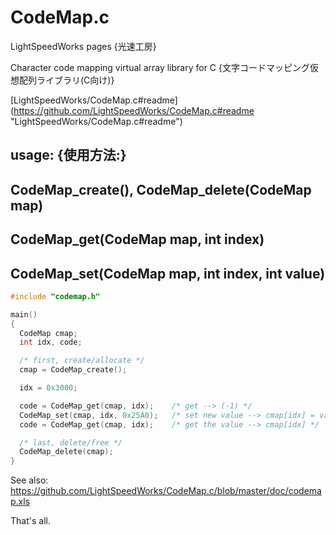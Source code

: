 CodeMap.c
==========================

LightSpeedWorks pages {光速工房}

Character code mapping virtual array library for C
{文字コードマッピング仮想配列ライブラリ(C向け)}

[LightSpeedWorks/CodeMap.c#readme] (https://github.com/LightSpeedWorks/CodeMap.c#readme "LightSpeedWorks/CodeMap.c#readme")

## usage: {使用方法:}

## CodeMap_create(), CodeMap_delete(CodeMap map)
## CodeMap_get(CodeMap map, int index)
## CodeMap_set(CodeMap map, int index, int value)

```c
#include "codemap.h"

main()
{
  CodeMap cmap;
  int idx, code;

  /* first, create/allocate */
  cmap = CodeMap_create();

  idx = 0x3000;

  code = CodeMap_get(cmap, idx);    /* get --> (-1) */
  CodeMap_set(cmap, idx, 0x25A0);   /* set new value --> cmap[idx] = val */
  code = CodeMap_get(cmap, idx);    /* get the value --> cmap[idx] */

  /* last, delete/free */
  CodeMap_delete(cmap);
}
```

See also: https://github.com/LightSpeedWorks/CodeMap.c/blob/master/doc/codemap.xls

That's all.
